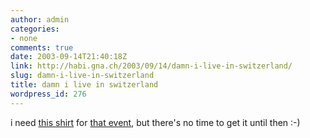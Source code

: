 ```yaml
---
author: admin
categories:
- none
comments: true
date: 2003-09-14T21:40:18Z
link: http://habi.gna.ch/2003/09/14/damn-i-live-in-switzerland/
slug: damn-i-live-in-switzerland
title: damn i live in switzerland
wordpress_id: 276
---
```


i need [this shirt](http://www.thinkgeek.com/interests/oreilly/tshirts/5eb7/) for [that event](http://jukebox.radiox.ch:8080/spot/stories/526/), but there's no time to get it until then :-)
